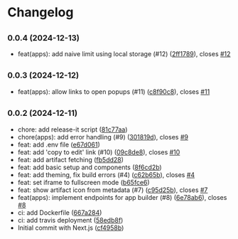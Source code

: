# Changelog

## <small>0.0.4 (2024-12-13)</small>

* feat(apps): add naive limit using local storage (#12) ([2ff1789](https://github.com/i-am-bee/bee-artifacts-site/commit/2ff1789)), closes [#12](https://github.com/i-am-bee/bee-artifacts-site/issues/12)

## <small>0.0.3 (2024-12-12)</small>

* feat(apps): allow links to open popups (#11) ([c8f90c8](https://github.com/i-am-bee/bee-artifacts-site/commit/c8f90c8)), closes [#11](https://github.com/i-am-bee/bee-artifacts-site/issues/11)

## <small>0.0.2 (2024-12-11)</small>

* chore: add release-it script ([81c77aa](https://github.com/i-am-bee/bee-artifacts-site/commit/81c77aa))
* chore(apps): add error handling (#9) ([301819d](https://github.com/i-am-bee/bee-artifacts-site/commit/301819d)), closes [#9](https://github.com/i-am-bee/bee-artifacts-site/issues/9)
* feat: add .env file ([e67d061](https://github.com/i-am-bee/bee-artifacts-site/commit/e67d061))
* feat: add 'copy to edit' link (#10) ([09c8de8](https://github.com/i-am-bee/bee-artifacts-site/commit/09c8de8)), closes [#10](https://github.com/i-am-bee/bee-artifacts-site/issues/10)
* feat: add artifact fetching ([fb5dd28](https://github.com/i-am-bee/bee-artifacts-site/commit/fb5dd28))
* feat: add basic setup and components ([8f6cd2b](https://github.com/i-am-bee/bee-artifacts-site/commit/8f6cd2b))
* feat: add theming, fix build errors (#4) ([c62b65b](https://github.com/i-am-bee/bee-artifacts-site/commit/c62b65b)), closes [#4](https://github.com/i-am-bee/bee-artifacts-site/issues/4)
* feat: set iframe to fullscreen mode ([b65fce6](https://github.com/i-am-bee/bee-artifacts-site/commit/b65fce6))
* feat: show artifact icon from metadata (#7) ([c95d25b](https://github.com/i-am-bee/bee-artifacts-site/commit/c95d25b)), closes [#7](https://github.com/i-am-bee/bee-artifacts-site/issues/7)
* feat(apps): implement endpoints for app builder (#8) ([6e78ab6](https://github.com/i-am-bee/bee-artifacts-site/commit/6e78ab6)), closes [#8](https://github.com/i-am-bee/bee-artifacts-site/issues/8)
* ci: add Dockerfile ([667a284](https://github.com/i-am-bee/bee-artifacts-site/commit/667a284))
* ci: add travis deployment ([58edb8f](https://github.com/i-am-bee/bee-artifacts-site/commit/58edb8f))
* Initial commit with Next.js ([cf4958b](https://github.com/i-am-bee/bee-artifacts-site/commit/cf4958b))
